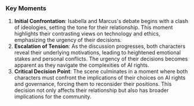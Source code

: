 ### Key Moments
1. **Initial Confrontation**: Isabella and Marcus's debate begins with a clash of ideologies, setting the tone for their relationship. This moment highlights their contrasting views on technology and ethics, emphasizing the urgency of their decisions.
2. **Escalation of Tension**: As the discussion progresses, both characters reveal their underlying motivations, leading to heightened emotional stakes and personal conflicts. The urgency of their decisions becomes apparent as they navigate the complexities of AI rights.
3. **Critical Decision Point**: The scene culminates in a moment where both characters must confront the implications of their choices on AI rights and governance, forcing them to reconsider their positions. This decision not only affects their relationship but also has broader implications for the community.
